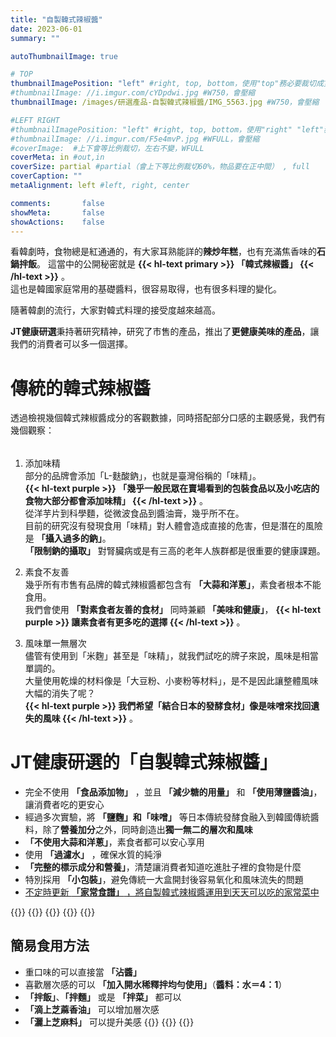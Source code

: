 ```yaml
---
title: "自製韓式辣椒醬"
date: 2023-06-01
summary: ""

autoThumbnailImage: true

# TOP
thumbnailImagePosition: "left" #right, top, bottom，使用"top"務必要裁切成寬度750，這樣才會正確顯示，其他用原尺寸即可
#thumbnailImage: //i.imgur.com/cYDpdwi.jpg #W750，會壓縮
thumbnailImage: /images/研選產品-自製韓式辣椒醬/IMG_5563.jpg #W750，會壓縮

#LEFT RIGHT
#thumbnailImagePosition: "left" #right, top, bottom，使用"right" "left"務必要裁切成接近正方形，這樣才會正確顯示
#thumbnailImage: //i.imgur.com/F5e4mvP.jpg #WFULL，會壓縮
#coverImage:  #上下會等比例裁切，左右不變，WFULL
coverMeta: in #out,in
coverSize: partial #partial（會上下等比例裁切60%，物品要在正中間） , full
coverCaption: ""
metaAlignment: left #left, right, center

comments:       false
showMeta:       false
showActions:    false
---
```

看韓劇時，食物總是紅通通的，有大家耳熟能詳的**辣炒年糕**，也有充滿焦香味的**石鍋拌飯**。
這當中的公開秘密就是
**{{< hl-text primary >}}
「韓式辣椒醬」
{{< /hl-text >}}**
。\
這也是韓國家庭常用的基礎醬料，很容易取得，也有很多料理的變化。
<!--more-->
隨著韓劇的流行，大家對韓式料理的接受度越來越高。

**JT健康研選**秉持著研究精神，研究了市售的產品，推出了**更健康美味的產品**，讓我們的消費者可以多一個選擇。

# 傳統的韓式辣椒醬
透過檢視幾個韓式辣椒醬成分的客觀數據，同時搭配部分口感的主觀感覺，我們有幾個觀察：
######
1. 添加味精\
   部分的品牌會添加「L-麩酸鈉」，也就是臺灣俗稱的「味精」。\
   **{{< hl-text purple >}}
	「幾乎一般民眾在賣場看到的包裝食品以及小吃店的食物大部分都會添加味精」
	{{< /hl-text >}}**
	。\
	從洋芋片到科學麵，從微波食品到醬油膏，幾乎所不在。\
	目前的研究沒有發現食用「味精」對人體會造成直接的危害，但是潛在的風險是 **「攝入過多的鈉」**。\
	**「限制鈉的攝取」** 對腎臟病或是有三高的老年人族群都是很重要的健康課題。
	   
2. 素食不友善\
   幾乎所有市售有品牌的韓式辣椒醬都包含有 **「大蒜和洋蔥」**，素食者根本不能食用。\
   我們會使用 **「對素食者友善的食材」** 同時兼顧 **「美味和健康」**，
    **{{< hl-text purple >}}
	讓素食者有更多吃的選擇
	{{< /hl-text >}}**
	。
   
3. 風味單一無層次\
   儘管有使用到「米麴」甚至是「味精」，就我們試吃的牌子來說，風味是相當單調的。\
   大量使用乾燥的材料像是「大豆粉、小麥粉等材料」，是不是因此讓整體風味大幅的消失了呢？\
   **{{< hl-text purple >}}
   我們希望「結合日本的發酵食材」像是味噌來找回遺失的風味
   {{< /hl-text >}}**
   。

# JT健康研選的「自製韓式辣椒醬」

* 完全不使用 **「食品添加物」** ，並且 **「減少糖的用量」** 和 **「使用薄鹽醬油」**，讓消費者吃的更安心
* 經過多次實驗，將 **「鹽麴」**和**「味噌」** 等日本傳統發酵食融入到韓國傳統醬料，除了**營養加分**之外，同時創造出**獨一無二的層次和風味**
* **「不使用大蒜和洋蔥」**，素食者都可以安心享用
* 使用 **「過濾水」** ，確保水質的純淨
* **「完整的標示成分和營養」**，清楚讓消費者知道吃進肚子裡的食物是什麼
* 特別採用 **「小包裝」**，避免傳統一大盒開封後容易氧化和風味流失的問題
* [不定時更新 **「家常食譜」** ，將自製韓式辣椒醬運用到天天可以吃的家常菜中][URL1]

{{<image classes="clear">}}
{{<image classes="fancybox fig-33" thumbnail-width="94.5%" thumbnail-height="94.5%" src="/images/研選產品-自製韓式辣椒醬/IMG_5578.jpg" title="" >}}
{{<image classes="fancybox fig-33" thumbnail-width="85%" thumbnail-height="85%" src="/images/食品標示/自製韓式辣椒醬食品標示.jpg" title="" >}}
{{<image classes="fancybox fig-33" thumbnail-width="100%" thumbnail-height="100%" src="/images/研選產品-自製韓式辣椒醬/IMG_5602.jpg" title="" >}}
{{<image classes="clear">}}

## 簡易食用方法
- 重口味的可以直接當 **「沾醬」**
- 喜歡層次感的可以 **「加入開水稀釋拌均勻使用」**（**醬料：水＝4：1**）
- **「拌飯」**、**「拌麵」** 或是 **「拌菜」** 都可以
- **「滴上芝蔴香油」** 可以增加層次感
- **「灑上芝麻料」** 可以提升美感
{{<image classes="clear">}}
{{<image classes="fancybox fig-50" thumbnail-width="94.5%" thumbnail-height="94.5%" src="/images/研選產品-自製韓式辣椒醬/IMG_5667.jpg" title="" >}}
{{<image classes="clear">}}

[URL1]: /tags/自製韓式辣椒醬/